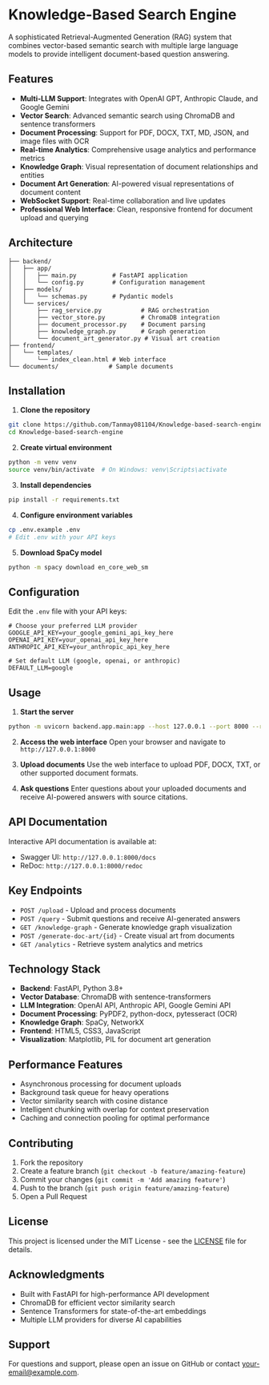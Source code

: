 # Knowledge-Based Search Engine

A sophisticated Retrieval-Augmented Generation (RAG) system that combines vector-based semantic search with multiple large language models to provide intelligent document-based question answering.

## Features

- **Multi-LLM Support**: Integrates with OpenAI GPT, Anthropic Claude, and Google Gemini
- **Vector Search**: Advanced semantic search using ChromaDB and sentence transformers
- **Document Processing**: Support for PDF, DOCX, TXT, MD, JSON, and image files with OCR
- **Real-time Analytics**: Comprehensive usage analytics and performance metrics
- **Knowledge Graph**: Visual representation of document relationships and entities
- **Document Art Generation**: AI-powered visual representations of document content
- **WebSocket Support**: Real-time collaboration and live updates
- **Professional Web Interface**: Clean, responsive frontend for document upload and querying

## Architecture

```
├── backend/
│   ├── app/
│   │   ├── main.py          # FastAPI application
│   │   └── config.py        # Configuration management
│   ├── models/
│   │   └── schemas.py       # Pydantic models
│   └── services/
│       ├── rag_service.py           # RAG orchestration
│       ├── vector_store.py          # ChromaDB integration
│       ├── document_processor.py    # Document parsing
│       ├── knowledge_graph.py       # Graph generation
│       └── document_art_generator.py # Visual art creation
├── frontend/
│   └── templates/
│       └── index_clean.html # Web interface
└── documents/              # Sample documents
```

## Installation

1. **Clone the repository**
```bash
git clone https://github.com/Tanmay081104/Knowledge-based-search-engine.git
cd Knowledge-based-search-engine
```

2. **Create virtual environment**
```bash
python -m venv venv
source venv/bin/activate  # On Windows: venv\Scripts\activate
```

3. **Install dependencies**
```bash
pip install -r requirements.txt
```

4. **Configure environment variables**
```bash
cp .env.example .env
# Edit .env with your API keys
```

5. **Download SpaCy model**
```bash
python -m spacy download en_core_web_sm
```

## Configuration

Edit the `.env` file with your API keys:

```env
# Choose your preferred LLM provider
GOOGLE_API_KEY=your_google_gemini_api_key_here
OPENAI_API_KEY=your_openai_api_key_here
ANTHROPIC_API_KEY=your_anthropic_api_key_here

# Set default LLM (google, openai, or anthropic)
DEFAULT_LLM=google
```

## Usage

1. **Start the server**
```bash
python -m uvicorn backend.app.main:app --host 127.0.0.1 --port 8000 --reload
```

2. **Access the web interface**
Open your browser and navigate to `http://127.0.0.1:8000`

3. **Upload documents**
Use the web interface to upload PDF, DOCX, TXT, or other supported document formats.

4. **Ask questions**
Enter questions about your uploaded documents and receive AI-powered answers with source citations.

## API Documentation

Interactive API documentation is available at:
- Swagger UI: `http://127.0.0.1:8000/docs`
- ReDoc: `http://127.0.0.1:8000/redoc`

## Key Endpoints

- `POST /upload` - Upload and process documents
- `POST /query` - Submit questions and receive AI-generated answers
- `GET /knowledge-graph` - Generate knowledge graph visualization
- `POST /generate-doc-art/{id}` - Create visual art from documents
- `GET /analytics` - Retrieve system analytics and metrics

## Technology Stack

- **Backend**: FastAPI, Python 3.8+
- **Vector Database**: ChromaDB with sentence-transformers
- **LLM Integration**: OpenAI API, Anthropic API, Google Gemini API
- **Document Processing**: PyPDF2, python-docx, pytesseract (OCR)
- **Knowledge Graph**: SpaCy, NetworkX
- **Frontend**: HTML5, CSS3, JavaScript
- **Visualization**: Matplotlib, PIL for document art generation

## Performance Features

- Asynchronous processing for document uploads
- Background task queue for heavy operations
- Vector similarity search with cosine distance
- Intelligent chunking with overlap for context preservation
- Caching and connection pooling for optimal performance

## Contributing

1. Fork the repository
2. Create a feature branch (`git checkout -b feature/amazing-feature`)
3. Commit your changes (`git commit -m 'Add amazing feature'`)
4. Push to the branch (`git push origin feature/amazing-feature`)
5. Open a Pull Request

## License

This project is licensed under the MIT License - see the [LICENSE](LICENSE) file for details.

## Acknowledgments

- Built with FastAPI for high-performance API development
- ChromaDB for efficient vector similarity search
- Sentence Transformers for state-of-the-art embeddings
- Multiple LLM providers for diverse AI capabilities

## Support

For questions and support, please open an issue on GitHub or contact [your-email@example.com](mailto:your-email@example.com).
